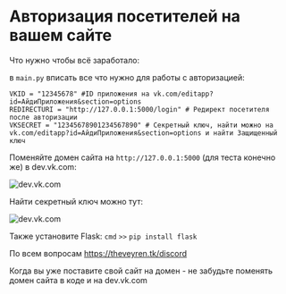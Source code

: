# Авторизация посетителей на вашем сайте
Что нужно чтобы всё заработало:

в `main.py` вписать все что нужно для работы с авторизацией:

```
VKID = "12345678" #ID приложения на vk.com/editapp?id=АйдиПриложения&section=options
REDIRECTURI = "http://127.0.0.1:5000/login" # Редирект посетителя после авторизации
VKSECRET = "12345678901234567890" # Секретный ключ, найти можно на vk.com/editapp?id=АйдиПриложения&section=options и найти Защищенный ключ
```

Поменяйте домен сайта на `http://127.0.0.1:5000` (для теста конечно же) в dev.vk.com:

![dev.vk.com](https://media.discordapp.net/attachments/1039501743786037328/1039520653419741205/image.png?width=1077&height=676)

Найти секретный ключ можно тут:

![dev.vk.com](https://media.discordapp.net/attachments/1039501743786037328/1039520653721751633/image.png)

Также установите Flask: `cmd` `>>` `pip install flask`

По всем вопросам https://theveyren.tk/discord

Когда вы уже поставите свой сайт на домен - не забудьте поменять домен сайта в коде и на dev.vk.com
